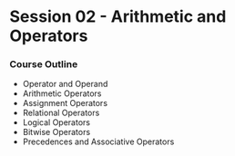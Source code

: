 # Session 02 - Arithmetic and Operators

### Course Outline

<ul>
  <li>Operator and Operand</li>
  <li>Arithmetic Operators</li>
  <li>Assignment Operators</li>
  <li>Relational Operators</li>
  <li>Logical Operators</li>
  <li>Bitwise Operators</li>
  <li>Precedences and Associative Operators</li>
</ul>
